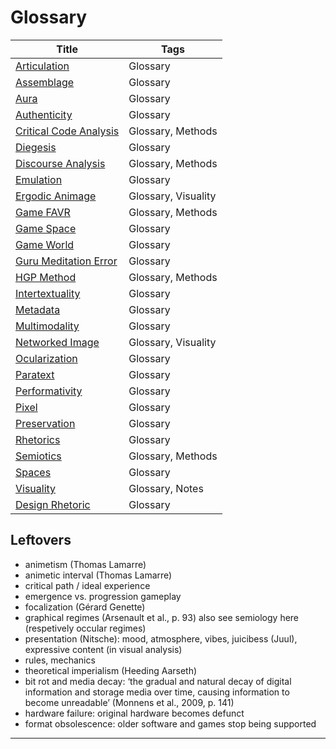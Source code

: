 # Glossary
| Title                                                       | Tags                |
| ----------------------------------------------------------- | ------------------- |
| [Articulation](notes/Articulation.md)                     | Glossary            |
| [Assemblage](notes/Assemblage.md)                         | Glossary            |
| [Aura](notes/Aura.md)                                     | Glossary            |
| [Authenticity](notes/Authenticity.md)                     | Glossary            |
| [Critical Code Analysis](notes/Critical%20Code%20Analysis.md) | Glossary, Methods   |
| [Diegesis](notes/Diegesis.md)                             | Glossary            |
| [Discourse Analysis](notes/Discourse%20Analysis.md)         | Glossary, Methods   |
| [Emulation](notes/Emulation.md)                           | Glossary            |
| [Ergodic Animage](notes/Ergodic%20Animage.md)               | Glossary, Visuality |
| [Game FAVR](notes/Game%20FAVR.md)                           | Glossary, Methods   |
| [Game Space](notes/Game%20Space.md)                         | Glossary            |
| [Game World](notes/Game%20World.md)                         | Glossary            |
| [Guru Meditation Error](notes/Guru%20Meditation%20Error.md)   | Glossary            |
| [HGP Method](notes/HGP%20Method.md)                         | Glossary, Methods   |
| [Intertextuality](notes/Intertextuality.md)               | Glossary            |
| [Metadata](notes/Metadata.md)                             | Glossary            |
| [Multimodality](notes/Multimodality.md)                   | Glossary            |
| [Networked Image](notes/Networked%20Image.md)               | Glossary, Visuality |
| [Ocularization](notes/Ocularization.md)                   | Glossary            |
| [Paratext](notes/Paratext.md)                             | Glossary            |
| [Performativity](notes/Performativity.md)                 | Glossary            |
| [Pixel](notes/Pixel.md)                                   | Glossary            |
| [Preservation](notes/Preservation.md)                     | Glossary            |
| [Rhetorics](notes/Rhetorics.md)                           | Glossary            |
| [Semiotics](notes/Semiotics.md)                           | Glossary, Methods   |
| [Spaces](notes/Spaces.md)                                 | Glossary            |
| [Visuality](notes/Visuality.md)                           | Glossary, Notes     |
| [Design Rhetoric](notes/Design%20Rhetoric.md)               | Glossary            |

## Leftovers
- animetism (Thomas Lamarre)
- animetic interval (Thomas Lamarre)
- critical path / ideal experience
- emergence vs. progression gameplay
- focalization (Gérard Genette)
- graphical regimes (Arsenault et al., p. 93) also see semiology here (respetively occular regimes)
- presentation (Nitsche): mood, atmosphere, vibes, juicibess (Juul), expressive content (in visual analysis)
- rules, mechanics
- theoretical imperialism (Heeding Aarseth)
- bit rot and media decay: ‘the gradual and natural decay of digital information and storage media over time, causing information to become unreadable’ (Monnens et al., 2009, p. 141)
- hardware failure: original hardware becomes defunct 
- format obsolescence: older software and games stop being supported

---

